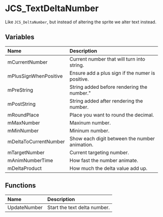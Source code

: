 # JCS_TextDeltaNumber

Like `JCS_DeltaNumber`, but instead of altering the sprite we alter text instead.

## Variables

| Name                  | Description                                      |
|:----------------------|:-------------------------------------------------|
| mCurrentNumber        | Current number that will turn into string.       |
| mPlusSignWhenPositive | Ensure add a plus sign if the numer is positive. |
| mPreString            | String added before rendering the number."       |
| mPostString           | String added after rendering the number.         |
| mRoundPlace           | Place you want to round the decimal.             |
| mMaxNumber            | Maxinum number.                                  |
| mMinNumber            | Mininum number.                                  |
| mDeltaToCurrentNumber | Show each digit between the number animation.    |
| mTargetNumber         | Current targeting number.                        |
| mAnimNumberTime       | How fast the number animate.                     |
| mDeltaProduct         | How much the delta value add up.                 |

## Functions

| Name         | Description                  |
|:-------------|:-----------------------------|
| UpdateNumber | Start the text delta number. |
